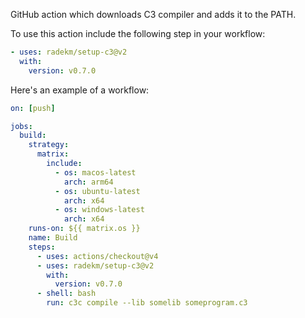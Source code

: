 GitHub action which downloads C3 compiler and adds it to the PATH.

To use this action include the following step in your workflow:

```yaml
- uses: radekm/setup-c3@v2
  with:
    version: v0.7.0
```

Here's an example of a workflow:

```yaml
on: [push]

jobs:
  build:
    strategy:
      matrix:
        include:
          - os: macos-latest
            arch: arm64
          - os: ubuntu-latest
            arch: x64
          - os: windows-latest
            arch: x64
    runs-on: ${{ matrix.os }}
    name: Build
    steps:
      - uses: actions/checkout@v4
      - uses: radekm/setup-c3@v2
        with:
          version: v0.7.0
      - shell: bash
        run: c3c compile --lib somelib someprogram.c3
```
